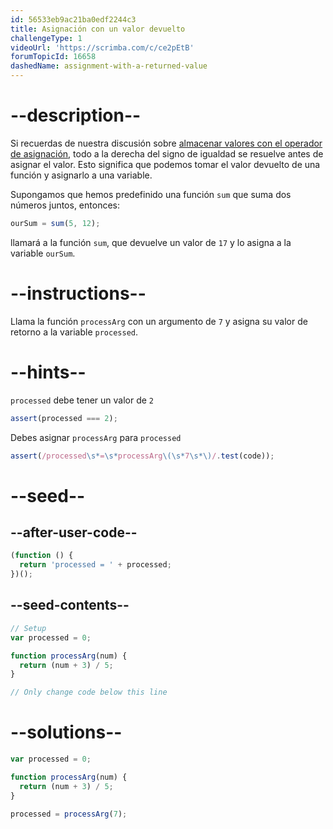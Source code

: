 ```yaml
---
id: 56533eb9ac21ba0edf2244c3
title: Asignación con un valor devuelto
challengeType: 1
videoUrl: 'https://scrimba.com/c/ce2pEtB'
forumTopicId: 16658
dashedName: assignment-with-a-returned-value
---
```


# --description--

Si recuerdas de nuestra discusión sobre [almacenar valores con el operador de asignación](/learn/javascript-algorithms-and-data-structures/basic-javascript/storing-values-with-the-assignment-operator), todo a la derecha del signo de igualdad se resuelve antes de asignar el valor. Esto significa que podemos tomar el valor devuelto de una función y asignarlo a una variable.

Supongamos que hemos predefinido una función `sum` que suma dos números juntos, entonces:

```js
ourSum = sum(5, 12);
```

llamará a la función `sum`, que devuelve un valor de `17` y lo asigna a la variable `ourSum`.

# --instructions--

Llama la función `processArg` con un argumento de `7` y asigna su valor de retorno a la variable `processed`.

# --hints--

`processed` debe tener un valor de `2`

```js
assert(processed === 2);
```

Debes asignar `processArg` para `processed`

```js
assert(/processed\s*=\s*processArg\(\s*7\s*\)/.test(code));
```

# --seed--

## --after-user-code--

```js
(function () {
  return 'processed = ' + processed;
})();
```

## --seed-contents--

```js
// Setup
var processed = 0;

function processArg(num) {
  return (num + 3) / 5;
}

// Only change code below this line
```

# --solutions--

```js
var processed = 0;

function processArg(num) {
  return (num + 3) / 5;
}

processed = processArg(7);
```
